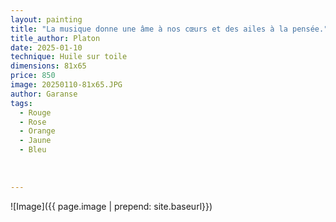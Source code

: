 ```yaml
---
layout: painting
title: "La musique donne une âme à nos cœurs et des ailes à la pensée."          
title_author: Platon 
date: 2025-01-10
technique: Huile sur toile
dimensions: 81x65
price: 850
image: 20250110-81x65.JPG
author: Garanse
tags:
  - Rouge
  - Rose
  - Orange
  - Jaune
  - Bleu
  
  
  
---
```

![Image]({{ page.image | prepend: site.baseurl}})

